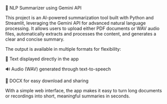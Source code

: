 📄 NLP Summarizer using Gemini API

This project is an AI-powered summarization tool built with Python and Streamlit, leveraging the Gemini API for advanced natural language processing. It allows users to upload either PDF documents or WAV audio files, automatically extracts and processes the content, and generates a clear and concise summary.

The output is available in multiple formats for flexibility:

📝 Text displayed directly in the app

🔊 Audio (WAV) generated through text-to-speech

📂 DOCX for easy download and sharing

With a simple web interface, the app makes it easy to turn long documents or recordings into short, meaningful summaries in seconds.
